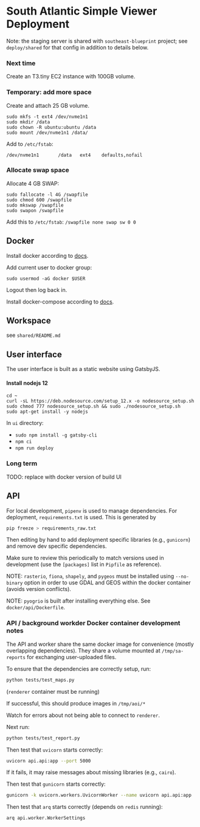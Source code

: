 # South Atlantic Simple Viewer Deployment

Note: the staging server is shared with `southeast-blueprint` project; see `deploy/shared` for that config in addition to details below.

### Next time

Create an T3.tiny EC2 instance with 100GB volume.

### Temporary: add more space

Create and attach 25 GB volume.

```
sudo mkfs -t ext4 /dev/nvme1n1
sudo mkdir /data
sudo chown -R ubuntu:ubuntu /data
sudo mount /dev/nvme1n1 /data/
```

Add to `/etc/fstab`:

```
/dev/nvme1n1       /data   ext4    defaults,nofail
```

### Allocate swap space

Allocate 4 GB SWAP:

```
sudo fallocate -l 4G /swapfile
sudo chmod 600 /swapfile
sudo mkswap /swapfile
sudo swapon /swapfile
```

Add this to `/etc/fstab`: `/swapfile none swap sw 0 0`

## Docker

Install docker according to [docs](https://docs.docker.com/engine/install/ubuntu).

Add current user to docker group:

```
sudo usermod -aG docker $USER
```

Logout then log back in.

Install docker-compose according to [docs](https://docs.docker.com/compose/install/#install-compose-on-linux-systems).

## Workspace

see `shared/README.md`

## User interface

The user interface is built as a static website using GatsbyJS.

#### Install nodejs 12

```
cd ~
curl -sL https://deb.nodesource.com/setup_12.x -o nodesource_setup.sh
sudo chmod 777 nodesource_setup.sh && sudo ./nodesource_setup.sh
sudo apt-get install -y nodejs
```

In `ui` directory:

- `sudo npm install -g gatsby-cli`
- `npm ci`
- `npm run deploy`

### Long term

TODO: replace with docker version of build UI

## API

For local development, `pipenv` is used to manage dependencies. For deployment,
`requirements.txt` is used. This is generated by

```bash
pip freeze > requirements_raw.txt
```

Then editing by hand to add deployment specific libraries (e.g., `gunicorn`) and remove
dev specific dependencies.

Make sure to review this periodically to match versions used in development
(use the `[packages]` list in `Pipfile` as reference).

NOTE: `rasterio`, `fiona`, `shapely`, and `pygeos` must be installed using `--no-binary` option in order to use GDAL and GEOS within the docker container (avoids version
conflicts).

NOTE: `pyogrio` is built after installing everything else. See `docker/api/Dockerfile`.

### API / background workder Docker container development notes

The API and worker share the same docker image for convenience (mostly overlapping dependencies).
They share a volume mounted at `/tmp/sa-reports` for exchanging user-uploaded files.

To ensure that the dependencies are correctly setup, run:

```bash
python tests/test_maps.py
```

(`renderer` container must be running)

If successful, this should produce images in `/tmp/aoi/*`

Watch for errors about not being able to connect to `renderer`.

Next run:

```bash
python tests/test_report.py
```

Then test that `uvicorn` starts correctly:

```bash
uvicorn api.api:app --port 5000
```

If it fails, it may raise messages about missing libraries (e.g., `cairo`).

Then test that `gunicorn` starts correctly:

```bash
gunicorn -k uvicorn.workers.UvicornWorker --name uvicorn api.api:app
```

Then test that `arq` starts correctly (depends on `redis` running):

```bash
arq api.worker.WorkerSettings
```
